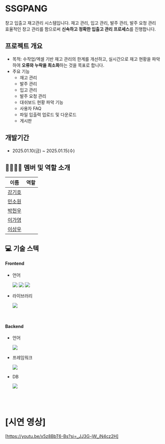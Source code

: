 # SSGPANG

창고 입출고 재고관리 시스템입니다.
재고 관리, 입고 관리, 발주 관리, 발주 요청 관리 효율적인 창고 관리를 함으로써 **신속하고 정확한 입출고 관리 프로세스**를 진행합니다. 

## 프로젝트 개요
- 목적: 수작업/엑셀 기반 재고 관리의 한계를 개선하고, 실시간으로 재고 현황을 파악하여 **오류와 누락을 최소화**하는 것을 목표로 합니다.
- 주요 기능
   - 재고 관리
   - 발주 관리
   - 입고 관리
   - 발주 요청 관리
   - 대쉬보드 현황 파악 기능
   - 사용자 FAQ
   - 파일 입출력 업로드 및 다운로드
   - 게시판

## 개발기간
- 2025.01.10(금) ~ 2025.01.15(수)

## 👨‍👩‍👧‍👦 멤버 및 역할 소개

| 이름                                          | 역할                                                                                                                  |
| --------------------------------------------- | --------------------------------------------------------------------------------------------------------------------- |
| [강기호](https://github.com/Khjin06k)  | |
| [민소원](https://github.com/JoyWorlds)   |                                          |
| [박헌우](https://github.com/peeljunKim) |                                |
| [이가영](https://github.com/C-H-Kim)  |                                                     |
| [이상우](https://github.com/H2ll0World) |     |

## 💻 기술 스텍

#### Frontend

- 언어

  <img src="https://img.shields.io/badge/html-E34F26?style=for-the-badge&logo=html5&logoColor=white"> <img src="https://img.shields.io/badge/css3-1572B6?style=for-the-badge&logo=css3&logoColor=white"> <img src="https://img.shields.io/badge/javascript-F7DF1E?style=for-the-badge&logo=javascript&logoColor=white">

- 라이브러리
  
  <img src="https://img.shields.io/badge/-Swagger-%23Clojure?style=for-the-badge&logo=swagger&logoColor=white">


<br/>

#### Backend

- 언어

  <img src="https://img.shields.io/badge/Java17-007396?style=for-the-badge&logo=Java&logoColor=white">

- 프레임워크

  <img src="https://img.shields.io/badge/Spring Boot-6DB33F?style=for-the-badge&logo=spring boot&logoColor=white">

- DB

  <img src="https://img.shields.io/badge/My sql-4479A1?style=for-the-badge&logo=MySQL&logoColor=white">


</br><br>

# [시연 영상]

[https://youtu.be/x5z8BbT6-Bs?si=_JJ3G-jW_iN4cz2H]
